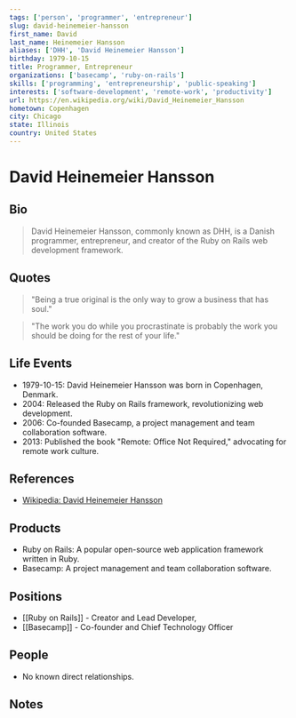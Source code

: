 ```yaml
---
tags: ['person', 'programmer', 'entrepreneur']
slug: david-heinemeier-hansson
first_name: David
last_name: Heinemeier Hansson
aliases: ['DHH', 'David Heinemeier Hansson']
birthday: 1979-10-15
title: Programmer, Entrepreneur
organizations: ['basecamp', 'ruby-on-rails']
skills: ['programming', 'entrepreneurship', 'public-speaking']
interests: ['software-development', 'remote-work', 'productivity']
url: https://en.wikipedia.org/wiki/David_Heinemeier_Hansson
hometown: Copenhagen
city: Chicago
state: Illinois
country: United States
---
```


# David Heinemeier Hansson

## Bio

> David Heinemeier Hansson, commonly known as DHH, is a Danish programmer, entrepreneur, and creator of the Ruby on Rails web development framework.

## Quotes

> "Being a true original is the only way to grow a business that has soul."

> "The work you do while you procrastinate is probably the work you should be doing for the rest of your life."

## Life Events

- 1979-10-15: David Heinemeier Hansson was born in Copenhagen, Denmark.
- 2004: Released the Ruby on Rails framework, revolutionizing web development.
- 2006: Co-founded Basecamp, a project management and team collaboration software.
- 2013: Published the book "Remote: Office Not Required," advocating for remote work culture.

## References

- [Wikipedia: David Heinemeier Hansson](https://en.wikipedia.org/wiki/David_Heinemeier_Hansson)

## Products

- Ruby on Rails: A popular open-source web application framework written in Ruby.
- Basecamp: A project management and team collaboration software.

## Positions

- [[Ruby on Rails]] - Creator and Lead Developer, 
- [[Basecamp]] - Co-founder and Chief Technology Officer

## People

- No known direct relationships.

## Notes






